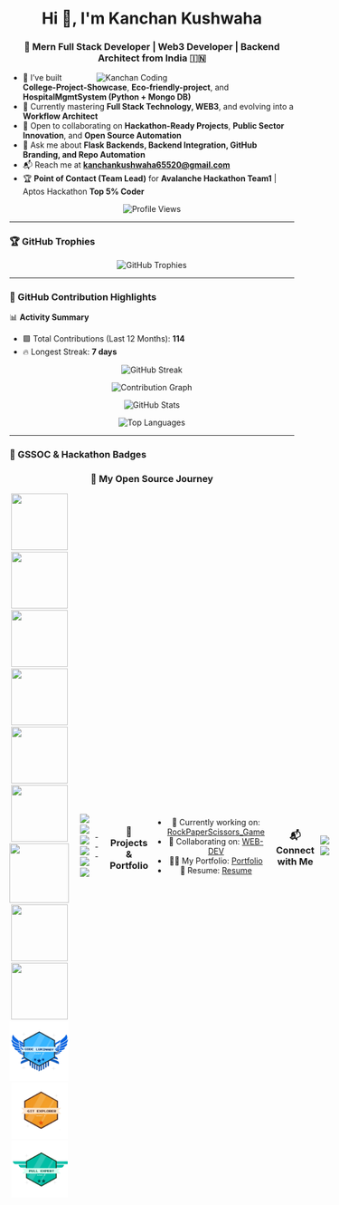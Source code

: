 <h1 align="center">Hi 👋, I'm Kanchan Kushwaha</h1>
<h3 align="center">🚀 Mern Full Stack Developer | Web3 Developer | Backend Architect from India 🇮🇳</h3>

<img align="right" alt="Kanchan Coding" width="350" src="https://i.postimg.cc/KjMcDpsN/coding.gif">


- 🚀 I’ve built **College-Project-Showcase**, **Eco-friendly-project**, and **HospitalMgmtSystem (Python + Mongo DB)**  
- 🌱 Currently mastering **Full Stack Technology, WEB3**, and evolving into a **Workflow Architect**  
- 🤝 Open to collaborating on **Hackathon-Ready Projects**, **Public Sector Innovation**, and **Open Source Automation**  
- 💬 Ask me about **Flask Backends, Backend Integration, GitHub Branding, and Repo Automation**  
- 📬 Reach me at **[kanchankushwaha65520@gmail.com](mailto:kanchankushwaha65520@gmail.com)**  
- 🏆 **Point of Contact (Team Lead)** for **Avalanche Hackathon Team1** | Aptos Hackathon **Top 5% Coder**


<p align="center">
  <img src="https://komarev.com/ghpvc/?username=kanchan8874&label=Profile%20views&color=0e75b6&style=flat" alt="Profile Views" />
</p>

---

### 🏆 GitHub Trophies

<p align="center">
  <img src="https://github-profile-trophy.vercel.app/?username=kanchan8874&theme=algolia&margin-w=15&margin-h=15&no-bg=true" alt="GitHub Trophies" />
</p>

---

### 🧠 GitHub Contribution Highlights

📊 **Activity Summary**  
- 🟩 Total Contributions (Last 12 Months): **114**  
- 🔥 Longest Streak: **7 days**

<p align="center">
  <img src="https://github-readme-streak-stats.herokuapp.com/?user=kanchan8874&theme=dark&hide_border=true" alt="GitHub Streak" />
</p>

<p align="center">
  <img src="https://github-readme-activity-graph.vercel.app/graph?username=kanchan8874&theme=react-dark" alt="Contribution Graph" />
</p>

<p align="center">
  <img src="https://github-readme-stats.vercel.app/api?username=kanchan8874&show_icons=true&locale=en&count_private=true&theme=dark" alt="GitHub Stats" />
</p>

<p align="center">
  <img src="https://github-readme-stats.vercel.app/api/top-langs/?username=kanchan8874&layout=compact&count_private=true&theme=dark" alt="Top Languages" />
</p>

---

### 🥇 GSSOC & Hackathon Badges

<h3 align="center">🚀 My Open Source Journey</h3>
<div style='display:flex; align-items:center; gap: 10px;' align='center'><a href="https://gssoc.girlscript.tech/leaderboard">
<img src="https://raw.githubusercontent.com/GSSoC24/Postman-Challenge/main/docs/assets/Postman%20White.png" width="100px" height="100px" />
  <img src="https://raw.githubusercontent.com/GSSoC24/Postman-Challenge/main/docs/assets/1.png" width="100px" height="100px" />
  <img src="https://raw.githubusercontent.com/GSSoC24/Postman-Challenge/main/docs/assets/2.png" width="100px" height="100px" />
  <img src="https://raw.githubusercontent.com/GSSoC24/Postman-Challenge/main/docs/assets/3.png" width="100px" height="100px" />
  <img src="https://raw.githubusercontent.com/GSSoC24/Postman-Challenge/main/docs/assets/4.png" width="100px" height="100px" />
  <img src="https://raw.githubusercontent.com/GSSoC24/Postman-Challenge/main/docs/assets/5.png" width="100px" height="100px" />
  <img src="https://raw.githubusercontent.com/GSSoC24/Postman-Challenge/main/docs/assets/6.png" width="105px" height="105px" />
  <img src="https://raw.githubusercontent.com/GSSoC24/Postman-Challenge/main/docs/assets/7.png" width="100px" height="100px" />
  <img src="https://raw.githubusercontent.com/GSSoC24/Postman-Challenge/main/docs/assets/8.png" width="100px" height="100px" />
  <img src="https://raw.githubusercontent.com/GSSoC24/Contributor/refs/heads/main/assets/Code%20Luminary.png" width="105px" height="105px" />
  <img src="https://raw.githubusercontent.com/GSSoC24/Contributor/refs/heads/main/assets/Git%20Explorer.png" width="100px" height="100px" />
  <img src="https://raw.githubusercontent.com/GSSoC24/Contributor/refs/heads/main/assets/Pull%20Expert.png" width="100px" height="100px" /></a>

---
<p align="center">
  <img src="https://img.shields.io/badge/Full%20Stack-MERN-blueviolet?style=for-the-badge&logo=react" />
  <img src="https://img.shields.io/badge/Software%20Engineer-JavaScript%20%7C%20Node.js-yellowgreen?style=for-the-badge&logo=javascript" />
  <img src="https://img.shields.io/badge/GSSOC'24-Contributor-orange?style=for-the-badge&logo=github" />
  <img src="https://img.shields.io/badge/Open%20Source-Enthusiast-brightgreen?style=for-the-badge&logo=github" />
  <img src="https://img.shields.io/badge/MongoDB-Database-darkgreen?style=for-the-badge&logo=mongodb" />
  <img src="https://img.shields.io/badge/Express%20%7C%20React%20%7C%20Node-Full%20Stack-blue?style=for-the-badge&logo=node.js" />
</p>
---



---
### 💼 Projects & Portfolio

- 🔭 Currently working on: [RockPaperScissors_Game](https://github.com/kanchan8874/RockPaperScissors_Game)
- 👯 Collaborating on: [WEB-DEV](https://github.com/kanchan8874/WEB-DEV)
- 👨‍💻 My Portfolio: [Portfolio](https://portfolio2-kanchan-kushwahas-projects.vercel.app/)
- 📄 Resume: [Resume](https://drive.google.com/file/d/1gF4PNqog89WSgRKalNzHWY0kBVDxvTH7/view?usp=drivesdk)

---

### 📬 Connect with Me

<p align="center">
  <a href="https://linkedin.com/in/kanchan-kushwaha-09476325a"><img src="https://img.shields.io/badge/LinkedIn-Kanchan%20Kushwaha-blue?style=for-the-badge&logo=linkedin" /></a>
  <a href="https://www.instagram.com/k_o_m_all?igsh=cXg1YmJhejU2eDJv"><img src="https://img.shields.io/badge/Instagram-@k_o_m_all-pink?style=for-the-badge&logo=instagram" /></a>
</p>
